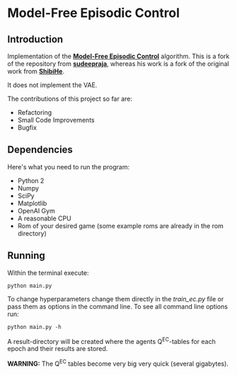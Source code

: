 # Model-Free Episodic Control

## Introduction
Implementation of the
**[Model-Free Episodic Control](http://arxiv.org/abs/1606.04460)**
algorithm. This is a fork of the repository from
**[sudeepraja](https://github.com/sudeepraja/Model-Free-Episodic-Control)**,
whereas his work is a fork of the original work from
**[ShibiHe](https://github.com/ShibiHe/Model-Free-Episodic-Control)**.

It does not implement the VAE.

The contributions of this project so far are:
- Refactoring
- Small Code Improvements
- Bugfix

## Dependencies
Here's what you need to run the program:
- Python 2
- Numpy
- SciPy
- Matplotlib
- OpenAI Gym
- A reasonable CPU
- Rom of your desired game (some example roms are already in the rom directory)

## Running
Within the terminal execute:

`python main.py`

To change hyperparameters change them directly in the *train_ec.py* file
or pass them as options in the command line. To see all command line options
run:

`python main.py -h`

A result-directory will be created where the agents Q<sup>EC</sup>-tables for
each epoch and their results are stored.

**WARNING:** The Q<sup>EC</sup> tables become very big very quick
(several gigabytes).
